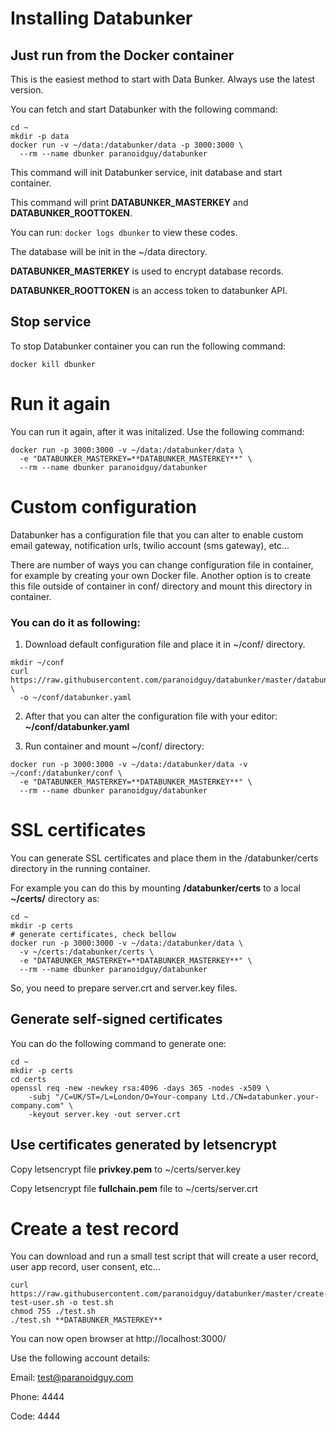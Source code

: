 # Installing Databunker

## Just run from the Docker container

This is the easiest method to start with Data Bunker. Always use the latest version.

You can fetch and start Databunker with the following command:

```
cd ~
mkdir -p data
docker run -v ~/data:/databunker/data -p 3000:3000 \
  --rm --name dbunker paranoidguy/databunker
```

This command will init Databunker service, init database and start container.

This command will print **DATABUNKER_MASTERKEY** and **DATABUNKER_ROOTTOKEN**.

You can run: ```docker logs dbunker``` to view these codes.

The database will be init in the ~/data directory.

**DATABUNKER_MASTERKEY** is used to encrypt database records.

**DATABUNKER_ROOTTOKEN** is an access token to databunker API.


## Stop service

To stop Databunker container you can run the following command:

```
docker kill dbunker
```

# Run it again

You can run it again, after it was initalized. Use the following command:

```
docker run -p 3000:3000 -v ~/data:/databunker/data \
  -e "DATABUNKER_MASTERKEY=**DATABUNKER_MASTERKEY**" \
  --rm --name dbunker paranoidguy/databunker
```

# Custom configuration

Databunker has a configuration file that you can alter to enable custom email gateway, notification urls,
twilio account (sms gateway), etc...

There are number of ways you can change configuration file in container, for example by creating your own Docker file.
Another option is to create this file outside of container in conf/ directory and mount this directory in container.

### You can do it as following:

1. Download default configuration file and place it in ~/conf/ directory.
```
mkdir ~/conf
curl https://raw.githubusercontent.com/paranoidguy/databunker/master/databunker.yaml \ 
  -o ~/conf/databunker.yaml
```

2. After that you can alter the configuration file with your editor: **~/conf/databunker.yaml**

3. Run container and mount ~/conf/ directory:

```
docker run -p 3000:3000 -v ~/data:/databunker/data -v ~/conf:/databunker/conf \
  -e "DATABUNKER_MASTERKEY=**DATABUNKER_MASTERKEY**" \
  --rm --name dbunker paranoidguy/databunker
```

# SSL certificates

You can generate SSL certificates and place them in the /databunker/certs directory in the running container.

For example you can do this by mounting **/databunker/certs** to a local **~/certs/** directory as:

```
cd ~
mkdir -p certs
# generate certificates, check bellow
docker run -p 3000:3000 -v ~/data:/databunker/data \
  -v ~/certs:/databunker/certs \
  -e "DATABUNKER_MASTERKEY=**DATABUNKER_MASTERKEY**" \
  --rm --name dbunker paranoidguy/databunker

```

So, you need to prepare server.crt and server.key files.

## Generate self-signed certificates

You can do the following command to generate one:

```
cd ~
mkdir -p certs
cd certs
openssl req -new -newkey rsa:4096 -days 365 -nodes -x509 \
    -subj "/C=UK/ST=/L=London/O=Your-company Ltd./CN=databunker.your-company.com" \
    -keyout server.key -out server.crt
```

## Use certificates generated by letsencrypt

Copy letsencrypt file **privkey.pem** to ~/certs/server.key

Copy letsencrypt file **fullchain.pem** file to ~/certs/server.crt


# Create a test record

You can download and run a small test script that will create a user record, user app record, user consent, etc...

```
curl https://raw.githubusercontent.com/paranoidguy/databunker/master/create-test-user.sh -o test.sh
chmod 755 ./test.sh
./test.sh **DATABUNKER_MASTERKEY**
```

You can now open browser at http://localhost:3000/

Use the following account details:

Email: test@paranoidguy.com

Phone: 4444

Code: 4444
